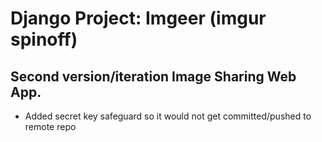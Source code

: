 # Django Project: Imgeer (imgur spinoff)
## Second version/iteration Image Sharing Web App.
- Added secret key safeguard so it would not get committed/pushed to remote repo
